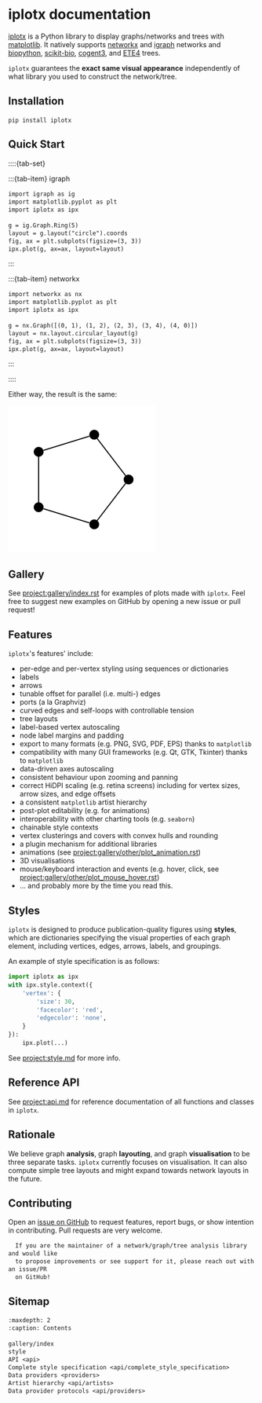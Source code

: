 # iplotx documentation

[iplotx](https://github.com/fabilab/iplotx) is a Python library to display graphs/networks and trees with [matplotlib](https://matplotlib.org/). It natively supports [networkx](https://networkx.org/) and [igraph](https://python.igraph.org/) networks and [biopython](https://biopython.org/), [scikit-bio](https://scikit.bio/), [cogent3](https://cogent3.org/), and [ETE4](https://etetoolkit.github.io/ete/) trees.

`iplotx` guarantees the **exact same visual appearance** independently of what library you used to construct the network/tree.

## Installation
```
pip install iplotx
```


## Quick Start
::::{tab-set}

:::{tab-item} igraph

```
import igraph as ig
import matplotlib.pyplot as plt
import iplotx as ipx

g = ig.Graph.Ring(5)
layout = g.layout("circle").coords
fig, ax = plt.subplots(figsize=(3, 3))
ipx.plot(g, ax=ax, layout=layout)
```



:::

:::{tab-item} networkx
```
import networkx as nx
import matplotlib.pyplot as plt
import iplotx as ipx

g = nx.Graph([(0, 1), (1, 2), (2, 3), (3, 4), (4, 0)])
layout = nx.layout.circular_layout(g)
fig, ax = plt.subplots(figsize=(3, 3))
ipx.plot(g, ax=ax, layout=layout)
```

:::

::::

Either way, the result is the same:

![graph_basic](_static/graph_basic.png)

## Gallery
See <project:gallery/index.rst> for examples of plots made with `iplotx`. Feel free to suggest new examples on GitHub by opening a new issue or pull request!

## Features
`iplotx`'s features' include:
- per-edge and per-vertex styling using sequences or dictionaries
- labels
- arrows
- tunable offset for parallel (i.e. multi-) edges
- ports (a la Graphviz)
- curved edges and self-loops with controllable tension
- tree layouts
- label-based vertex autoscaling
- node label margins and padding
- export to many formats (e.g. PNG, SVG, PDF, EPS) thanks to `matplotlib`
- compatibility with many GUI frameworks (e.g. Qt, GTK, Tkinter) thanks to `matplotlib`
- data-driven axes autoscaling
- consistent behaviour upon zooming and panning
- correct HiDPI scaling (e.g. retina screens) including for vertex sizes, arrow sizes, and edge offsets
- a consistent `matplotlib` artist hierarchy
- post-plot editability (e.g. for animations)
- interoperability with other charting tools (e.g. `seaborn`)
- chainable style contexts
- vertex clusterings and covers with convex hulls and rounding
- a plugin mechanism for additional libraries
- animations (see <project:gallery/other/plot_animation.rst>)
- 3D visualisations
- mouse/keyboard interaction and events (e.g. hover, click, see <project:gallery/other/plot_mouse_hover.rst>)
- ... and probably more by the time you read this.

## Styles
`iplotx` is designed to produce publication-quality figures using **styles**, which are dictionaries specifying the visual properties of each graph element, including vertices, edges, arrows, labels, and groupings.

An example of style specification is as follows:

```python
import iplotx as ipx
with ipx.style.context({
    'vertex': {
        'size': 30,
        'facecolor': 'red',
        'edgecolor': 'none',
    }
}):
    ipx.plot(...)
```

See <project:style.md> for more info.

## Reference API
See <project:api.md> for reference documentation of all functions and classes in `iplotx`.

## Rationale
We believe graph **analysis**, graph **layouting**, and graph **visualisation** to be three separate tasks. `iplotx` currently focuses on visualisation. It can also compute simple tree layouts and might expand towards network layouts in the future.

## Contributing
Open an [issue on GitHub](https://github.com/fabilab/iplotx/issues) to request features, report bugs, or show intention in contributing. Pull requests are very welcome.

```{important}
  If you are the maintainer of a network/graph/tree analysis library and would like
  to propose improvements or see support for it, please reach out with an issue/PR
  on GitHub!
```

## Sitemap
```{toctree}
:maxdepth: 2
:caption: Contents

gallery/index
style
API <api>
Complete style specification <api/complete_style_specification>
Data providers <providers>
Artist hierarchy <api/artists>
Data provider protocols <api/providers>
```
